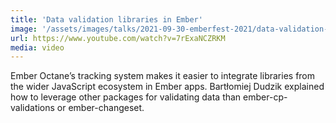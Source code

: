 ```yaml
---
title: 'Data validation libraries in Ember'
image: '/assets/images/talks/2021-09-30-emberfest-2021/data-validation-in-ember-apps.png'
url: https://www.youtube.com/watch?v=7rExaNCZRKM
media: video
---
```


Ember Octane’s tracking system makes it easier to integrate libraries from the
wider JavaScript ecosystem in Ember apps. Bartłomiej Dudzik explained how to
leverage other packages for validating data than ember-cp-validations or
ember-changeset.
